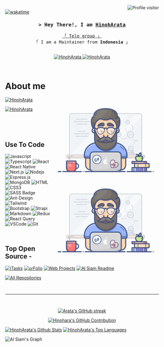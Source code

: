 <!--
<h2 align="center">
  Welcome to HinohArata!
  <img src="https://media.giphy.com/media/hvRJCLFzcasrR4ia7z/giphy.gif" width="28">
</h2>
-->

<!--
<p align="center">
  <a href="https://github.com/HinohArata"><img src="https://readme-typing-svg.herokuapp.com/?lines=Self%20Taught%20Programmer;Front%20End%20Developer;1.5%2B%20years%20of%20coding%20experience;Always%20learning%20new%20things&center=true&width=380&height=45"></a>
</p>

 -->

<a href="https://komarev.com/ghpvc/?username=HinohArata">
  <img align="right" src="https://komarev.com/ghpvc/?username=HinohArata&label=Visitors&color=0e75b6&style=flat" alt="Profile visitor" />
</a>


[![wakatime](https://wakatime.com/badge/user/eebb3dd8-d9b2-40de-9b88-6fd6cac99dbc.svg)](https://wakatime.com/@eebb3dd8-d9b2-40de-9b88-6fd6cac99dbc)

<!-- Intro  -->
<h3 align="center">
        <samp>&gt; Hey There!, I am
                <b><a target="_blank" href="https://t.me/HinohArata">HinohArata</a></b>
        </samp>
</h3>


<p align="center"> 
  <samp>
    <a href="https://t.me/ArataStuffs">「 Tele group 」</a>
    <br>
    「 I am a Maintainer from <b>Indonesia</b> 」
    <br>
    <br>
  </samp>
</p>

<p align="center">
 <a href="https://instagram.com/_myvinz" target="_blank">
  <img src="https://img.shields.io/badge/Instagram-fe4164?style=for-the-badge&logo=instagram&logoColor=white" alt="HinohArata" />
 </a> 
 <a href="https://facebook.com/alfin.ashta" target="_blank">
  <img src="https://img.shields.io/badge/Facebook-20BEFF?&style=for-the-badge&logo=facebook&logoColor=white" alt="HinohArata"  />
  </a> 
</p>
<br />

<!-- About Section -->
 # About me

 <p align="left">
  <a href="https://instagram.com/_myvinz" target="_blank">
   <img src="https://img.shields.io/badge/Instagram-fe4164?style=for-the-badge&logo=instagram&logoColor=white" alt="HinohArata" />
  </a>
   <img align="right" width="350" src="/assets/programmer.gif" alt="Coding gif" />
 </p>
 <p align="left">
  <a href="https://facebook.com/alfin.ashta" target="_blank">
    <img src="https://img.shields.io/badge/Facebook-20BEFF?&style=for-the-badge&logo=facebook&logoColor=white" alt="HinohArata"  />
  </a>
 </p>
 
<p>
 <img align="right" width="350" src="/assets/programmer.gif" alt="Coding gif" />
  

</p>

<br/>
<br/>
<br/>

## Use To Code

![Javascript](https://img.shields.io/badge/Javascript-F0DB4F?style=for-the-badge&labelColor=black&logo=javascript&logoColor=F0DB4F)
![Typescript](https://img.shields.io/badge/Typescript-007acc?style=for-the-badge&labelColor=black&logo=typescript&logoColor=007acc)
![React](https://img.shields.io/badge/-React-61DBFB?style=for-the-badge&labelColor=black&logo=react&logoColor=61DBFB)
![React Native](https://img.shields.io/badge/React_Native-20232A?style=for-the-badge&logo=react&logoColor=61DAFB)
![Next.js](https://img.shields.io/badge/next.js-000000?style=for-the-badge&logo=nextdotjs&logoColor=white)
![Nodejs](https://img.shields.io/badge/Nodejs-3C873A?style=for-the-badge&labelColor=black&logo=node.js&logoColor=3C873A)
![Express.js](https://img.shields.io/badge/Express.js-000000?style=for-the-badge&logo=express&logoColor=white)
![MongoDB](https://img.shields.io/badge/MongoDB-4EA94B?style=for-the-badge&logo=mongodb&logoColor=white)
![HTML](https://img.shields.io/badge/HTML5-E34F26?style=for-the-badge&logo=html5&logoColor=white)
![CSS3](https://img.shields.io/badge/CSS3-1572B6?style=for-the-badge&logo=css3&logoColor=white)
![SASS Badge](https://img.shields.io/badge/Sass-CC6699?style=for-the-badge&logo=sass&logoColor=white)
![Ant-Design](https://img.shields.io/badge/AntDesign-0170FE?style=for-the-badge&logo=antdesign&logoColor=white)
![Tailwind](https://img.shields.io/badge/Tailwind_CSS-092749?style=for-the-badge&logo=tailwindcss&logoColor=06B6D4&labelColor=000000)
![Bootstrap](https://img.shields.io/badge/Bootstrap-563D7C?style=for-the-badge&logo=bootstrap&logoColor=white)
![Strapi](https://img.shields.io/badge/strapi-2E7EEA?style=for-the-badge&logo=strapi&logoColor=white)
![Markdown](https://img.shields.io/badge/Markdown-000000?style=for-the-badge&logo=markdown&logoColor=white)
![Redux](https://img.shields.io/badge/Redux-593D88?style=for-the-badge&logo=redux&logoColor=white)
![React Query](https://img.shields.io/badge/-React_Query-FF4154?style=for-the-badge&logo=react%20query&logoColor=white)
![VSCode](https://img.shields.io/badge/Visual_Studio-0078d7?style=for-the-badge&logo=visual%20studio&logoColor=white)
![Git](https://img.shields.io/badge/Git-F05032?style=for-the-badge&logo=git&logoColor=white)

<br/>

## Top Open Source -
[![iTasks](https://github-readme-stats.vercel.app/api/pin/?username=HinohArata&repo=itasks&border_color=7F3FBF&bg_color=0D1117&title_color=C9D1D9&text_color=8B949E&icon_color=7F3FBF)](https://github.com/alsiam/itasks)
[![urFolio](https://github-readme-stats.vercel.app/api/pin/?username=HinohArata&repo=urfolio&border_color=7F3FBF&bg_color=0D1117&title_color=C9D1D9&text_color=8B949E&icon_color=7F3FBF)](https://github.com/alsiam/urfolio)
[![Web Projects](https://github-readme-stats.vercel.app/api/pin/?username=HinohArata&repo=web-projects&border_color=7F3FBF&bg_color=0D1117&title_color=C9D1D9&text_color=8B949E&icon_color=7F3FBF)](https://github.com/alsiam/web-projects)
[![Al Siam Readme](https://github-readme-stats.vercel.app/api/pin/?username=HinohArata&repo=alsiam&border_color=7F3FBF&bg_color=0D1117&title_color=C9D1D9&text_color=8B949E&icon_color=7F3FBF)](https://github.com/alsiam/alsiam)

<p align="left">
  <a href="https://github.com/HinohArata?tab=repositories" target="_blank"><img alt="All Repositories" title="All Repositories" src="https://img.shields.io/badge/-All%20Repos-2962FF?style=for-the-badge&logo=koding&logoColor=white"/></a>
</p>

<br/>
<hr/>
<br/>

<p align="center">
  <a href="https://github.com/HinohArata">
    <img src="https://github-readme-streak-stats.herokuapp.com/?user=HinohArata&theme=radical&border=7F3FBF&background=0D1117" alt="Arata's GitHub streak"/>
  </a>
</p>

<p align="center">
  <a href="https://github.com/HinohArata">
    <img src="https://github-profile-summary-cards.vercel.app/api/cards/profile-details?username=HinohArata&theme=radical" alt="Hinohara's GitHub Contribution"/>
  </a>
</p>

<a> 
    <a href="https://github.com/HinohArata"><img alt="HinohArata's Github Stats" src="https://denvercoder1-github-readme-stats.vercel.app/api?username=HinohArata&show_icons=true&count_private=true&theme=react&border_color=7F3FBF&bg_color=0D1117&title_color=F85D7F&icon_color=F8D866" height="192px" width="49.5%"/></a>
  <a href="https://github.com/HinohArata"><img alt="HinohArata's Top Languages" src="https://denvercoder1-github-readme-stats.vercel.app/api/top-langs/?username=HinohArata&langs_count=8&layout=compact&theme=react&border_color=7F3FBF&bg_color=0D1117&title_color=F85D7F&icon_color=F8D866" height="192px" width="49.5%"/></a>
  <br/>
</a>


![Al Siam's Graph](https://github-readme-activity-graph.vercel.app/graph?username=HinohArata&custom_title=Hinoh%20Arata's%20GitHub%20Activity%20Graph&bg_color=0D1117&color=7F3FBF&line=7F3FBF&point=7F3FBF&area_color=FFFFFF&title_color=FFFFFF&area=true)

